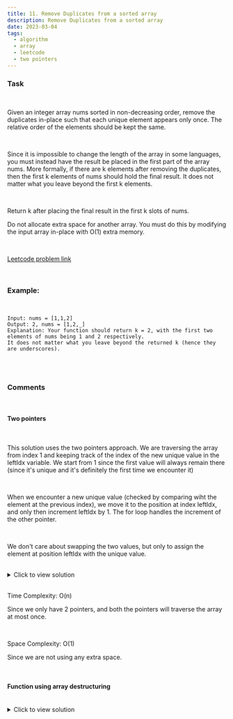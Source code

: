 ```yaml
---
title: 11. Remove Duplicates from a sorted array
description: Remove Duplicates from a sorted array
date: 2023-03-04
tags:
  - algorithm
  - array
  - leetcode
  - two pointers
---
```


### Task

<br />

Given an integer array nums sorted in non-decreasing order, remove the duplicates in-place such that each unique element appears only once. The relative order of the elements should be kept the same.

<br />

Since it is impossible to change the length of the array in some languages, you must instead have the result be placed in the first part of the array nums. More formally, if there are k elements after removing the duplicates, then the first k elements of nums should hold the final result. It does not matter what you leave beyond the first k elements.

<br />

Return k after placing the final result in the first k slots of nums.

Do not allocate extra space for another array. You must do this by modifying the input array in-place with O(1) extra memory.

<br />

[Leetcode problem link](https://leetcode.com/problems/remove-duplicates-from-sorted-array/)

<br />

### Example:

<br />

```
Input: nums = [1,1,2]
Output: 2, nums = [1,2,_]
Explanation: Your function should return k = 2, with the first two elements of nums being 1 and 2 respectively.
It does not matter what you leave beyond the returned k (hence they are underscores).
```

<br />
<br />

### Comments

<br />

#### Two pointers

<br />

This solution uses the two pointers approach. We are traversing the array from index 1 and keeping track of the index of the new unique value in the leftIdx variable.
We start from 1 since the first value will always remain there (since it's unique and it's definitely the first time we encounter it)

<br />

When we encounter a new unique value (checked by comparing wiht the element at the previous index), we move it to the position at index leftIdx, and only then increment leftIdx by 1.
The for loop handles the increment of the other pointer.

<br />

We don't care about swapping the two values, but only to assign the element at position leftIdx with the unique value.

<br />

<details>
  <summary>Click to view solution</summary>

```js
var removeDuplicates = function (nums) {
  if (nums.length < 2) return nums;

  let leftPointer = 1;

  for (let i = 1; i < nums.length; i++) {
    let previous = nums[i - 1];
    let current = nums[i];
    if (previous !== current) {
      nums[leftPointer] = nums[i];
      leftPointer++;
    }
  }

  return leftPointer;
};
```

</details>

<br />

Time Complexity: O(n)

Since we only have 2 pointers, and both the pointers will traverse the array at most once.

<br />

Space Complexity: O(1)

Since we are not using any extra space.

<br />

#### Function using array destructuring

<br />

<details>
  <summary>Click to view solution</summary>

```js
var removeDuplicates = function (nums) {
  let [left, right] = [0, 0];

  while (right < nums.length) {
    const [leftVal, rightVal] = [nums[left], nums[right]];

    const isEqual = rigthVal === leftVal;

    if (!isEqual) {
      left++;
      nums[left] = rightVal;
    }

    right++;
  }

  return left + 1;
};
```

</details>
